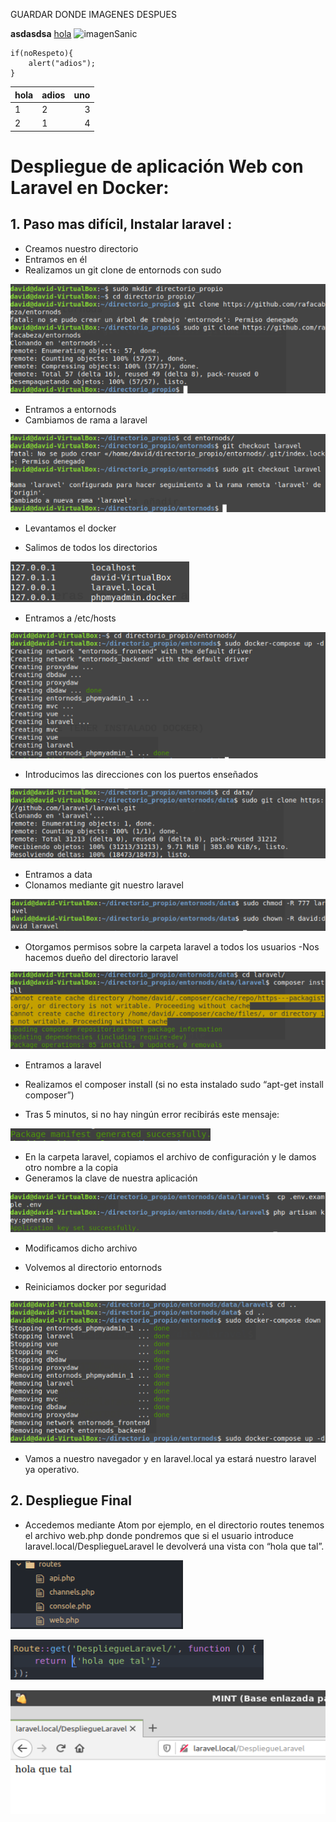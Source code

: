 
GUARDAR DONDE IMAGENES DESPUES

**asdasdsa**
[hola](https://google.es)
![imagenSanic](https://as.com/meristation/imagenes/2019/12/27/videos/1577426311_569791_1577426352_noticia_normal_recorte1.jpg)


    if(noRespeto){
        alert("adios");
    }

|hola   |adios |uno |
| - | - | -:  |
|1      |2  |3      |
|2      |1  |4      |

# Despliegue de aplicación Web con Laravel en Docker:
  
## 1. Paso mas difícil, Instalar laravel :


- Creamos nuestro directorio
- Entramos en él
- Realizamos un git clone de entornods con sudo

![imagen](1.png)


















- Entramos a entornods
- Cambiamos de rama a laravel

![imagen](2.png)













- Levantamos el docker

- Salimos de todos los directorios

![imagen](3.png)


- Entramos a /etc/hosts


![imagen](4.png)

- Introducimos las direcciones con los puertos enseñados


![imagen](5.png)





- Entramos a data
- Clonamos mediante git nuestro laravel





![imagen](6.png)








- Otorgamos permisos sobre la carpeta laravel a todos los usuarios -Nos hacemos dueño del directorio laravel




![imagen](7.png)



- Entramos a laravel
- Realizamos el composer install (si no esta instalado sudo “apt-get install composer”)

- Tras 5 minutos, si no hay ningún error recibirás este mensaje:


![imagen](8.png)


- En la carpeta laravel, copiamos el archivo de configuración y le damos otro nombre a la copia
- Generamos la clave de nuestra aplicación





![imagen](9.png)





- Modificamos dicho archivo

- Volvemos al directorio entornods
- Reiniciamos docker por seguridad



![imagen](10.png)





















- Vamos a nuestro navegador y en laravel.local ya estará nuestro laravel ya operativo.
## 2. Despliegue Final
- Accedemos mediante Atom por ejemplo, en el directorio	routes tenemos el archivo web.php donde pondremos que si el usuario introduce laravel.local/DespliegueLaravel le devolverá una vista con 	“hola que tal”.




![imagen](once.png)

![imagen](12.png)

![imagen](13.png)